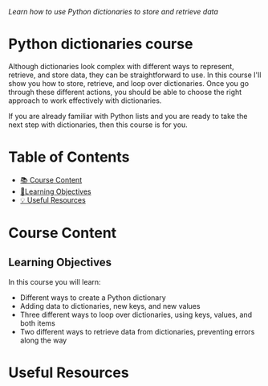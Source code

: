 
_Learn how to use Python dictionaries to store and retrieve data_

# Python dictionaries course

Although dictionaries look complex with different ways to represent, retrieve, and store data, they can be straightforward to use. In this course I'll show you how to store, retrieve, and loop over dictionaries. Once you go through these different actions, you should be able to choose the right approach to work effectively with dictionaries.

<!---
All Videos are available on [YouTube](https://www.youtube.com/playlist?list=PLd5aRIS7MwjnS0tD_76sWMFVAxKaIcFWq), and the full course is also available on the [O'Reilly platform](https://learning.oreilly.com/videos/deploying-containers-to/50135VIDEOPAIML/)

[![O'Reilly](https://learning.oreilly.com/covers/urn:orm:video:50135VIDEOPAIML/400w/)](https://learning.oreilly.com/videos/deploying-containers-to/50135VIDEOPAIML/ "Deploy Containerized Apps on Azure")
> 🎥 Click the image above to access the full course on O'Reilly

-->

If you are already familiar with Python lists and you are ready to take the next step with dictionaries, then this course is for you.


# Table of Contents

- [📚 Course Content](#course-content)
- [🎯Learning Objectives](#learning-objectives)
- [💡 Useful Resources](#useful-resources)



# Course Content

<!---
The easiest way of going through the full course is using the [O'Reilly platform](https://learning.oreilly.com/videos/deploying-containers-to/50135VIDEOPAIML/) but you can start here as well and on YouTube.

1. [Creating Python dictionaries](./course/create-dictionaries.md)
1. [Adding data](./course/adding-data.md)
1. [Looping over dictionaries](./course/looping-dictionaries.md)
1. [Retrieving data](./course/retrieving-data.md)

-->


## Learning Objectives

In this course you will learn:

- Different ways to create a Python dictionary
- Adding data to dictionaries, new keys, and new values
- Three different ways to loop over dictionaries, using keys, values, and both items
- Two different ways to retrieve data from dictionaries, preventing errors along the way


# Useful Resources

<!---
- [GitHub repository with sample code](https://github.com/alfredodeza/azure-flask-container-app)
- [Free Azure Certification for Students](https://docs.microsoft.com/learn/certifications/student-training-and-certification?WT.mc_id=academic-0000-alfredodeza)
- [Try Azure for Free](https://azure.microsoft.com/en-us/free/?WT.mc_id=academic-00000-alfredodeza)
- [AZ-900 Azure Fundamentals reference guide](https://learning.oreilly.com/videos/az-900-azure-fundamentals/50125VIDEOPAIML/)
- [Azure SAMBA file share](https://learning.oreilly.com/videos/azure-samba-file/50127VIDEOPAIML/)
- [Azure Remote Compute for VSCode](https://learning.oreilly.com/videos/azure-remote-compute/50126VIDEOPAIML/)

-->
